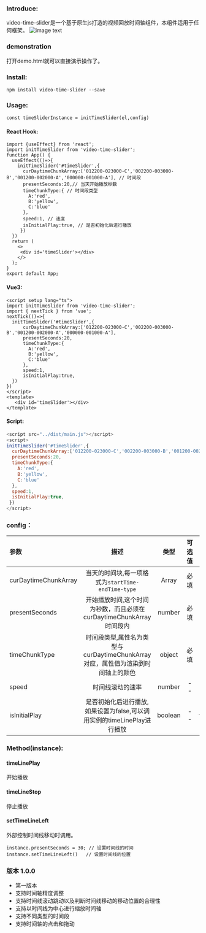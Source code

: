 ### Introduce:
video-time-slider是一个基于原生js打造的视频回放时间轴组件，本组件适用于任何框架。
![image text](https://p1-juejin.byteimg.com/tos-cn-i-k3u1fbpfcp/f928d0c8141c4f78b0b893f27f1d566e~tplv-k3u1fbpfcp-watermark.image?)
### demonstration
打开demo.html就可以直接演示操作了。
### Install:
```
npm install video-time-slider --save
```
### Usage:
```
const timeSliderInstance = initTimeSlider(el,config)
```
#### React Hook:
```tsx
import {useEffect} from 'react';
import initTimeSlider from 'video-time-slider';
function App() {
  useEffect(()=>{
    initTimeSlider('#timeSlider',{
      curDaytimeChunkArray:['012200-023000-C','002200-003000-B','001200-002000-A','000000-001000-A'], // 时间段
      presentSeconds:20,// 当天开始播放秒数
      timeChunkType:{ // 时间段类型
        A:'red',
        B:'yellow',
        C:'blue'
      },
      speed:1, // 速度
      isInitialPlay:true, // 是否初始化后进行播放
     })
  })
  return (
    <>
     <div id='timeSlider'></div>
    </>
  );
}
export default App;
```
#### Vue3:
```vue
<script setup lang="ts">
import initTimeSlider from 'video-time-slider';
import { nextTick } from 'vue';
nextTick(()=>{
  initTimeSlider('#timeSlider',{
      curDaytimeChunkArray:['012200-023000-C','002200-003000-B','001200-002000-A','000000-001000-A'],
      presentSeconds:20,
      timeChunkType:{
        A:'red',
        B:'yellow',
        C:'blue'
      },
      speed:1,
      isInitialPlay:true,
  })
})
</script>
<template>
   <div id='timeSlider'></div>
</template>
```
#### Script:
```js
<script src="../dist/main.js"></script>
<script>
initTimeSlider('#timeSlider',{
  curDaytimeChunkArray:['012200-023000-C','002200-003000-B','001200-002000-A','000000-001000-A'],
  presentSeconds:20,
  timeChunkType:{
    A:'red',
    B:'yellow',
    C:'blue'
  },
  speed:1,
  isInitialPlay:true,
 })
</script>
```
### config：
|参数|描述|类型|可选值|默认值|
|:--|:--:|:--:|:--:|--:|
|curDaytimeChunkArray|当天的时间块,每一项格式为`startTime-endTime-type`|Array|必填| --|
|presentSeconds|开始播放时间,这个时间为秒数，而且必须在curDaytimeChunkArray时间段内|number| 必填| --|
|timeChunkType|时间段类型,属性名为类型与curDaytimeChunkArray对应，属性值为渲染到时间轴上的颜色|object|必填 | --|
|speed|时间线滚动的速率|number| --| 1|
|isInitialPlay|是否初始化后进行播放,如果设置为false,可以调用实例的timeLinePlay进行播放|boolean| --| false|

### Method(instance):

#### timeLinePlay 
开始播放
#### timeLineStop
停止播放

#### setTimeLineLeft
外部控制时间线移动时调用。
```
instance.presentSeconds = 30; // 设置时间线的时间
instance.setTimeLineLeft()   // 设置时间线的位置
```



### 版本 1.0.0
- 第一版本
- 支持时间轴精度调整
- 支持时间线滚动跳动以及判断时间线移动的移动位置的合理性
- 支持以时间线为中心进行缩放时间轴
- 支持不同类型的时间段
- 支持时间轴的点击和拖动



